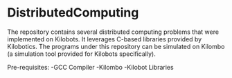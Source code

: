 # DistributedComputing
The repository contains several distributed computing problems that were implemented on Kilobots. It leverages C-based libraries provided by Kilobotics. The programs under this repository can be simulated on Kilombo (a simulation tool provided for Kilobots specifically).

Pre-requisites:
-GCC Compiler
-Kilombo
-Kilobot Libraries
